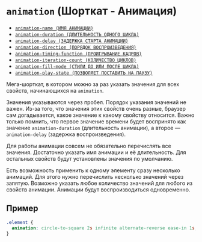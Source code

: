 # `animation` (Шорткат - Анимация)

- [`animation-name (ИМЯ АНИМАЦИИ)`](<./animation-name (ИМЯ АНИМАЦИИ).md>)
- [`animation-duration (ДЛИТЕЛЬНОСТЬ ОДНОГО ЦИКЛА)`](<./animation-duration (ДЛИТЕЛЬНОСТЬ ОДНОГО ЦИКЛА).md>)
- [`animation-delay (ЗАДЕРЖКА СТАРТА АНИМАЦИИ)`](<./animation-delay (ЗАДЕРЖКА СТАРТА АНИМАЦИИ).md>)
- [`animation-direction (ПОРЯДОК ВОСПРОИЗВЕДЕНИЯ)`](<./animation-direction (ПОРЯДОК ВОСПРОИЗВЕДЕНИЯ).md>)
- [`animation-timing-function (ПРОИГРЫВАНИЕ КАДРОВ)`](<./animation-timing-function (ПРОИГРЫВАНИЕ КАДРОВ).md>)
- [`animation-iteration-count (КОЛИЧЕСТВО ЦИКЛОВ)`](<./animation-iteration-count (КОЛИЧЕСТВО ЦИКЛОВ).md>)
- [`animation-fill-mode (СТИЛИ ДО ИЛИ ПОСЛЕ ЦИКЛА)`](<./animation-fill-mode (СТИЛИ ДО ИЛИ ПОСЛЕ ЦИКЛА).md>)
- [`animation-play-state (ПОЗВОЛЯЕТ ПОСТАВИТЬ НА ПАУЗУ)`](<./animation-play-state (ПОЗВОЛЯЕТ ПОСТАВИТЬ НА ПАУЗУ).md>)

Мега-шорткат, в котором можно за раз указать значения для всех свойств, начинающихся на `animation`.

Значения указываются через пробел. Порядок указания значений не важен. Из-за того, что значения этих свойств очень разные, браузер сам догадывается, какое значение к какому свойству относится. Важно только помнить, что первое значение времени будет воспринято как значение `animation-duration` (длительность анимации), а второе — `animation-delay` (задержка воспроизведения).

Для работы анимации совсем не обязательно перечислять все значения. Достаточно указать имя анимации и её длительность. Для остальных свойств будут установлены значения по умолчанию.

Есть возможность применить к одному элементу сразу несколько анимаций. Для этого нужно перечислить несколько значений через запятую. Возможно указать любое количество значений для любого из свойств анимации. Анимации будут воспроизводиться одновременно.

## Пример

```css
.element {
  animation: circle-to-square 2s infinite alternate-reverse ease-in 1s;
}
```
